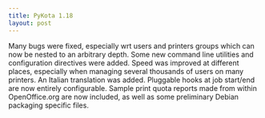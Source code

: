 ```yaml
---
title: PyKota 1.18
layout: post
---
```


Many bugs were fixed, especially wrt users and printers groups which can now be nested to an arbitrary depth. Some new command line utilities and configuration directives were added. Speed was improved at different places, especially when managing several thousands of users on many printers. An Italian translation was added. Pluggable hooks at job start/end are now entirely configurable. Sample print quota reports made from within OpenOffice.org are now included, as well as some preliminary Debian packaging specific files.
